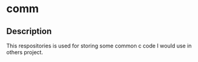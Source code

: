 # comm
## Description

This respositories is used for storing some common c code I would use in others project.

